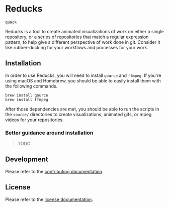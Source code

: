 # Reducks

`quack`

Reducks is a tool to create animated visualizations of work on either a single
repository, or a series of repositories that match a regular expression pattern,
to help give a different perspective of work done in git. Consider it like
rubber-ducking for your workflows and processes for your work.

## Installation

In order to use Reducks, you will need to install `gource` and `ffmpeg`. If
you're using macOS and Homebrew, you should be able to easily install them with
the following commands.

```shell
brew install gource
brew install ffmpeg
```

After those dependencies are met, you should be able to run the scripts in the
`source/` directories to create visualizations, animated gifs, or mpeg videos
for your repositories.

### Better guidance around installation

> TODO

## Development

Please refer to the [contributing documentation](CONTRIBUTING.md).

## License

Please refer to the [license documentation](LICENSE.md).
